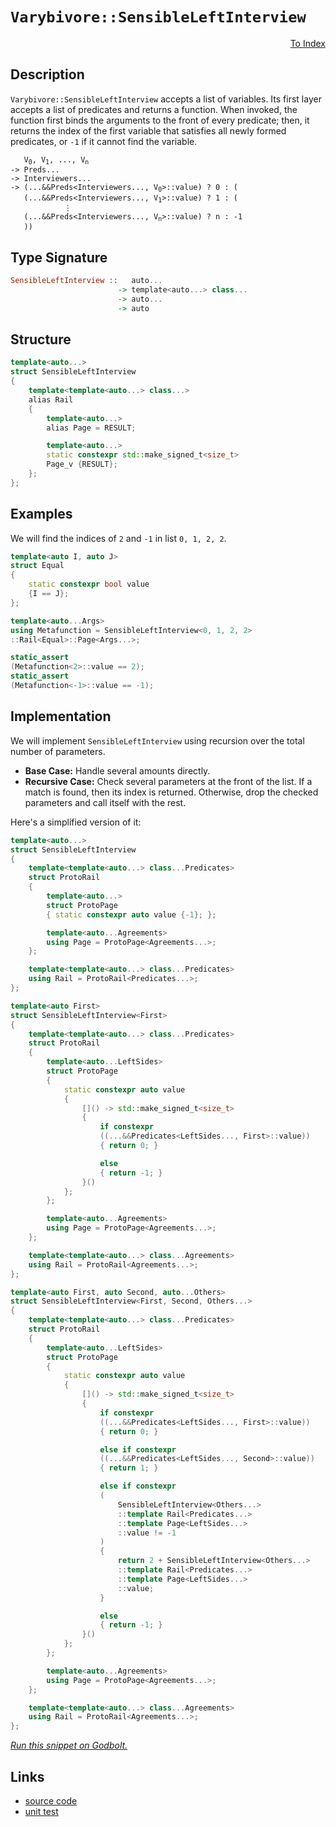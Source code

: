 <!-- Copyright 2024 Feng Mofan
SPDX-License-Identifier: Apache-2.0 -->

# `Varybivore::SensibleLeftInterview`

<p style='text-align: right;'><a href="../../../facilities/metafunctions.md#varybivore-sensible-left-interview">To Index</a></p>

## Description

`Varybivore::SensibleLeftInterview` accepts a list of variables.
Its first layer accepts a list of predicates and returns a function.
When invoked, the function first binds the arguments to the front of every predicate;
then, it returns the index of the first variable that satisfies all newly formed predicates, or `-1` if it cannot find the variable.

<pre><code>   V<sub>0</sub>, V<sub>1</sub>, ..., V<sub>n</sub>
-> Preds...
-> Interviewers...
-> (...&&Preds&lt;Interviewers..., V<sub>0</sub>&gt;::value) ? 0 : (
   (...&&Preds&lt;Interviewers..., V<sub>1</sub>&gt;::value) ? 1 : (
            &vellip;
   (...&&Preds&lt;Interviewers..., V<sub>n</sub>&gt;::value) ? n : -1
   ))</code></pre>

## Type Signature

```Haskell
SensibleLeftInterview ::   auto...
                        -> template<auto...> class...
                        -> auto...
                        -> auto
```

## Structure

```C++
template<auto...>
struct SensibleLeftInterview
{
    template<template<auto...> class...>
    alias Rail
    {
        template<auto...>
        alias Page = RESULT;

        template<auto...>
        static constexpr std::make_signed_t<size_t>
        Page_v {RESULT};
    };  
};
```

## Examples

We will find the indices of `2` and `-1` in list `0, 1, 2, 2`.

```C++
template<auto I, auto J>
struct Equal
{
    static constexpr bool value
    {I == J};
};

template<auto...Args>
using Metafunction = SensibleLeftInterview<0, 1, 2, 2>
::Rail<Equal>::Page<Args...>;

static_assert
(Metafunction<2>::value == 2);
static_assert
(Metafunction<-1>::value == -1);
```

## Implementation

We will implement `SensibleLeftInterview` using recursion over the total number of parameters.

- **Base Case:** Handle several amounts directly.
- **Recursive Case:** Check several parameters at the front of the list.
If a match is found, then its index is returned.
Otherwise, drop the checked parameters and call itself with the rest.

Here's a simplified version of it:

```C++
template<auto...>
struct SensibleLeftInterview
{
    template<template<auto...> class...Predicates>
    struct ProtoRail
    {
        template<auto...>
        struct ProtoPage
        { static constexpr auto value {-1}; };

        template<auto...Agreements>
        using Page = ProtoPage<Agreements...>;
    };

    template<template<auto...> class...Predicates>
    using Rail = ProtoRail<Predicates...>;
};

template<auto First>
struct SensibleLeftInterview<First>
{
    template<template<auto...> class...Predicates>
    struct ProtoRail
    {
        template<auto...LeftSides>
        struct ProtoPage
        {   
            static constexpr auto value 
            {
                []() -> std::make_signed_t<size_t>
                {
                    if constexpr 
                    ((...&&Predicates<LeftSides..., First>::value))
                    { return 0; }

                    else
                    { return -1; }
                }()
            };
        };

        template<auto...Agreements>
        using Page = ProtoPage<Agreements...>;
    };

    template<template<auto...> class...Agreements>
    using Rail = ProtoRail<Agreements...>;
};

template<auto First, auto Second, auto...Others>
struct SensibleLeftInterview<First, Second, Others...>
{
    template<template<auto...> class...Predicates>
    struct ProtoRail
    {
        template<auto...LeftSides>
        struct ProtoPage
        {   
            static constexpr auto value 
            {
                []() -> std::make_signed_t<size_t>
                {
                    if constexpr 
                    ((...&&Predicates<LeftSides..., First>::value))
                    { return 0; }

                    else if constexpr 
                    ((...&&Predicates<LeftSides..., Second>::value))
                    { return 1; }

                    else if constexpr
                    (
                        SensibleLeftInterview<Others...>
                        ::template Rail<Predicates...>
                        ::template Page<LeftSides...>
                        ::value != -1
                    )
                    { 
                        return 2 + SensibleLeftInterview<Others...>
                        ::template Rail<Predicates...>
                        ::template Page<LeftSides...>
                        ::value; 
                    }

                    else
                    { return -1; }
                }()
            };
        };

        template<auto...Agreements>
        using Page = ProtoPage<Agreements...>;
    };

    template<template<auto...> class...Agreements>
    using Rail = ProtoRail<Agreements...>;
};
```

[*Run this snippet on Godbolt.*](https://godbolt.org/#z:OYLghAFBqd5QCxAYwPYBMCmBRdBLAF1QCcAaPECAMzwBtMA7AQwFtMQByARg9KtQYEAysib0QXACx8BBAKoBnTAAUAHpwAMvAFYTStJg1DIApACYAQuYukl9ZATwDKjdAGFUtAK4sGIAMz%2BpK4AMngMmAByPgBGmMQSZmakAA6oCoRODB7evgFBaRmOAmER0SxxCVxJtpj2xQxCBEzEBDk%2BfoG19VlNLQSlUbHxickKza3teV3j/YPllaMAlLaoXsTI7Bzm/uHI3lgA1Cb%2Bbl6OtIQAnifYJhoAgjt7B5jHp8jj6FhUt/dPjwImBYKQMQJObiY51QADo4X9HuNiF4HIchIwMjF6CFMFQCABJQTxABueEwAHd/iYAOxWR6HBmHIEgsGYCHM0FMcGnKFEOEw26HfZMBQKfnKYiYfCiIEKBEPRmHJEogiHCWoIgAJSYdH%2BippdIVisZHNZEN5sPh/ju9ONDOVqPVRGUTGAbNtdoNSuajmQQoE40wqhSxEOFsOxLEXjeBoAtFwaQARE4WY7U5P%2BQ16u1M4Gc7mQ6H8h7ASXAxgEOXW7N2rwZIxq10x/yJtXEDWoF1uiElstsQRiq13TM1tMZrMe3Msrls06mmfmotDoUGUXiyXSmdVm1Ghl18LAQ7aujvVtO1DH2gQiVSvAyzCDgXVkePJMpqmAvNmnnQw4AMTwYhxnlB1VXRBhMWxXECSJYhSQpCEAKAgh5QNUd5wLDDZ0LPll2FNc4RvTdZXlRVQLbDtL1HNDJ0VLDF1wmEcTxIQ8CwbdRzIghkUddtnSbTjGS9BlBLtWZfX9CCgWDUNw0jbwY1onMaN3HNPQAVisdTEwgJZDljQUvhAEAWCYABrTAAH0MmACJ0EslDTgyAAvKzHJ3NS1JUzyfMOPAqEkwMZOOJTfMZKB%2BXMAA2aKiLvLcIWY4Q2IfflSH/QDgOtYz5OjJYllEsK01TSUCHWBhDg0FMxw/VSisZOolEKsKvVK8r9ITTMatCzyk105qhPTd8erfF8ATqk0vwXH9GN7TBywHUic33Bsu2bM8%2BM7ATTjmhbK0i59DX1IaxvQqbMPO7CLQO7AVxFR9dv7Sslr3etD0vU8KK1HUrx20t5qex8/lOk6JweeiZtQDLkPS8N0TQBh0FhpcYQAeQIBB4g4xFuJVNEMTwLFMCSwkgTgslKVOJDxnS%2BGBCRw50cxoCbqpWkzunC7OaulHBXwx84vvbHVPI88qMnbycwhnDLSY6DWPYl7jVFza1sK4SQomsSfTvQLpJDMNf1yxSteNSX6pMTTLZ0vSDOtb10GM0yLOsvBbKlByIRctylZa9merC/y9aDA2Bp8iL4TMGKo8FhLTiShXUrhdLqfcnKo0wfKw962lDja4gKqqrq31fAPfMat4g4RoLQ7L8OIEiqPYo3eKSPj%2BWUsfWnMAR9BbnThSs7rnOSswMqC8OTrUxL8b6rtCu/IC6v9eIbO1IgNffPAyDieg0mSQpiEmax1nh7C4ysKPH7rxboXT9NufDgvy7G27duWM7%2B/H7Ugfo0OMAwAnFbPGTedoCpn2UrnUBnl84VTMMcSw%2BMIKEygnife5MEKnGPizIc0Cf4gEvlRU4sdZRf2/naZ%2B3NX7YQTp/XBECfK/1nNPBhZshqlwfuXWgTVWHHVHuPCqIDi7sM4Z6dM/Vh6jSOpA8ctU1LS2unCR6FZhZqRWoeNan1zxqz%2Bn2FRrMxrHVkRwuil12RmMhjdO6BEYTKMWtWSc6ir4niAV9C819dEA30bgkGxjxoAHoABUwSQmhP8f8IJwSAAq2AhBRJCeEx4kTQlhNqs8Bg%2BwvBHAhOcOg1xUKfm5gxKG%2BJkZEEOAAKRArjVE2AACOXgxBs2kfaHWfpl4h1DDEVAngIwZ2orSfEp5XFVNBmzPx/wFEoweMQYAwsnEAFkx5MCoF4DJDRPrbxQbvNBsF4KUzcBodKXB0rJEOGYeUxkiFuHqY0362BjI6LcDMuZBiwbiTvJZe68QUKPAgEs5oqz1lZAhBc7KIBjbDJbOcgqY0PnIC%2BaKH5/x/nLKBQ4EFpwhEPIhRnKFwCuCwosBwFYtBODqV4H4DgWhSCoE4G4aw1glRrA2DGMw/geCkAIJoElKwzIgHUtSGE/gAAcUVqT%2BHFRoUVEqACcQQyUcEkLwFgEgNBHKpTSulHBeAKBAEc7l1KSWkDgLAGAiAQBrAICkc45BKBoBBHQeIkRWBbFUGK2MUVJCHGAMgP0UgYRmF4LeIgxA2J6H4IIEQYh2BSBkIIRQKh1BGtILoE55JiBMBSJwHgpLyWUp5bSzgqNzg2tVKgAK7qoqeu9b6/1khA2HAgB4R19BQw7EJbwQ1WgVgQCQA6lITqyAUAgAOodIBgBSGSDQWgZM9UQBiIWmI4QWhXBzbwZdzBiBXFRjEbQPdDWcodU9VGDBaBrpTVgGIXhgCQloNw9dpAsCmSMOIS9gED14GJA%2BQtQYe7nC2Jy8IQJFU0suDETN26PBYELdxPAqruC8G/cQbpShEzAkMMAS4RgeUrCoAYOZAA1CmqMUiMEfZG4QohxBxso4mtQha036EwygRllh9CEz1ZAFYqAUgND1RwWMXwgGmEsNYMwWrkNhvYvAFYdhP3OAgK4KYfgTmhHCEMCoIwTmFEyAIFTehdMNHmMMKo3QFONAmG0TwHQ9DyYxQIPorQTNabM7MSYNm8gnPcwMDTCxtNyZZZsCQeaOAUtIJq3g2rDhVprT6v1k8G3wIgLgQgJAEEcqWF23DKxMZMCwAkXSpB%2BWSH8DCeV1JJAaEkGYSQUV1XqSirK/QnBlWkFVRymEUUuBRRFbKkVPX1KSC4OpeVUUIuFu1bq/VXLcMmvNX2y1pbbUjrHW2l1bBOAtBYMSaksYmB3QbFwWVMIuAwhpSGkg4aTmUejTR6QdGlAMZTboZIGas3rtC%2BFyLRaOAlutecQ4FawzEB23tg7wojsnbOxoJtLbB1toy2YLLs2jW9v7agVt8Q7WjsxwjkY23duxkh5O2VXAjkzrnZQRdKbN2rsfXT7du790OEfceisp7z2FqvTeu9D7ENPow6%2BrYNL8CSgxd%2BgTF3VD/qBI%2B4DdRC3gcg1caDIuu1hoQ5y5DqHMDoZfVhg8c38OugUMRikpHyMC9u9R2ND3ZD0eTTS17zGcOiasOx8DXGiu8f45wITBA%2B4tnd%2BJyT8RpM/u4%2BZhzfglOIwM2pxGLnFg6fSHp7InnVOpDT8Zvzpm7N1As056zuQs/2YaMX5P2nbBWYTzXuYefXMhdWOsYLhKWthYLSm6LhPweHcPMd0752m2pdDRlztqOe25cwPlkYRXFVtY6yd6r1JRvUglTVurw2Jvd84NNg1c3TUWqtWWnHa3nWuq26Dr1hwWAKGJH6Ykg/WTjGDfgUN1341UZjRIe3CantO46ABCkDvbZqIZfZd5arFrLbloBTbY3534P4RjP5biqjNp45DoZb%2BAo7drGqLbn7Dr2oYFtoQrIApApCWRP6yqWQv4EBfLX4PZ0BU4LpLorrboM5sE7p7oHps6Y4npnoXqi6YDXq3piD86crPqYZvqi4foS4/opp/rIAAby5Eiga8DK6rpq6waa6Po67pB65C6G44Zo58AEZm4kZkZUqco24/60YO4AGMbAEGBu5sY2Be6ya0p8ZZACb%2BJGQh6WASZRZSadweHl5ZAuDx6Z56DqZlD56p5FBZB15GZZBV5uaF4x7F515hGOZWapF2a15RHea5GN4p6Bat6xoQE75QEcAg4sAIH36P4oGyhoGj7pYdo4E5akB5YFaUChaL4gBmAnaBDqTqTVbk7Sr%2BDUi9ZVFRZ762Aza4H5TFYgA1ZdZcD%2BBRwbGyrdZRwaDUgd7%2BCQGzE6qT68od5BozG/bZZo4rDIYZDOCSBAA%3D%3D)

## Links

- [source code](../../../../conceptrodon/varybivore/sensible_left_interview.hpp)
- [unit test](../../../../tests/unit/metafunctions/varybivore/sensible_left_interview.test.hpp)

